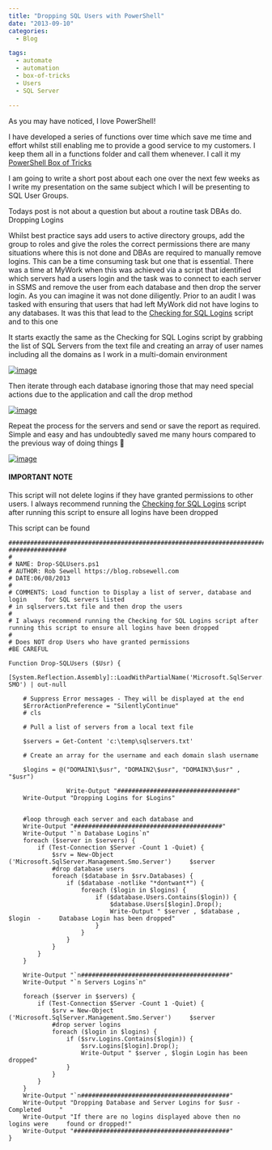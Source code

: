 ```yaml
---
title: "Dropping SQL Users with PowerShell"
date: "2013-09-10" 
categories:
  - Blog

tags:
  - automate
  - automation
  - box-of-tricks
  - Users
  - SQL Server

---
```

As you may have noticed, I love PowerShell!

I have developed a series of functions over time which save me time and effort whilst still enabling me to provide a good service to my customers. I keep them all in a functions folder and call them whenever. I call it my [PowerShell Box of Tricks](https://blog.robsewell.com/tags/#box-of-tricks)

I am going to write a short post about each one over the next few weeks as I write my presentation on the same subject which I will be presenting to SQL User Groups.

Todays post is not about a question but about a routine task DBAs do. Dropping Logins

Whilst best practice says add users to active directory groups, add the group to roles and give the roles the correct permissions there are many situations where this is not done and DBAs are required to manually remove logins. This can be a time consuming task but one that is essential. There was a time at MyWork when this was achieved via a script that identified which servers had a users login and the task was to connect to each server in SSMS and remove the user from each database and then drop the server login. As you can imagine it was not done diligently. Prior to an audit I was tasked with ensuring that users that had left MyWork did not have logins to any databases. It was this that lead to the [Checking for SQL Logins](https://blog.robsewell.com/checking-for-sql-server-logins-with-powershell/) script and to this one

It starts exactly the same as the Checking for SQL Logins script by grabbing the list of SQL Servers from the text file and creating an array of user names including all the domains as I work in a multi-domain environment

[![image](https://blog.robsewell.com/assets/uploads/2013/09/image51.png)](https://blog.robsewell.com/assets/uploads/2013/09/image51.png)

Then iterate through each database ignoring those that may need special actions due to the application and call the drop method

[![image](https://blog.robsewell.com/assets/uploads/2013/09/image52.png)](https://blog.robsewell.com/assets/uploads/2013/09/image52.png)

Repeat the process for the servers and send or save the report as required. Simple and easy and has undoubtedly saved me many hours compared to the previous way of doing things 🙂

[![image](https://blog.robsewell.com/assets/uploads/2013/09/image53.png)](https://blog.robsewell.com/assets/uploads/2013/09/image53.png)

#### IMPORTANT NOTE

This script will not delete logins if they have granted permissions to other users. I always recommend running the [Checking for SQL Logins](https://blog.robsewell.com/checking-for-sql-server-logins-with-powershell/) script after running this script to ensure all logins have been dropped

This script can be found


    #############################################################################    ################
    #
    # NAME: Drop-SQLUsers.ps1
    # AUTHOR: Rob Sewell https://blog.robsewell.com
    # DATE:06/08/2013
    #
    # COMMENTS: Load function to Display a list of server, database and login     for SQL servers listed 
    # in sqlservers.txt file and then drop the users
    #
    # I always recommend running the Checking for SQL Logins script after     running this script to ensure all logins have been dropped
    #
    # Does NOT drop Users who have granted permissions
    #BE CAREFUL
    
    Function Drop-SQLUsers ($Usr) {
        [System.Reflection.Assembly]::LoadWithPartialName('Microsoft.SqlServer.    SMO') | out-null
    
        # Suppress Error messages - They will be displayed at the end
        $ErrorActionPreference = "SilentlyContinue"
        # cls
    
        # Pull a list of servers from a local text file
    
        $servers = Get-Content 'c:\temp\sqlservers.txt'
    
        # Create an array for the username and each domain slash username
    
        $logins = @("DOMAIN1\$usr", "DOMAIN2\$usr", "DOMAIN3\$usr" , "$usr")
    
    				Write-Output "#################################"
        Write-Output "Dropping Logins for $Logins" 
    
    
        #loop through each server and each database and 
        Write-Output "#########################################"
        Write-Output "`n Database Logins`n"  
        foreach ($server in $servers) {      
            if (Test-Connection $Server -Count 1 -Quiet) {	
                $srv = New-Object ('Microsoft.SqlServer.Management.Smo.Server')     $server
                #drop database users
                foreach ($database in $srv.Databases) {
                    if ($database -notlike "*dontwant*") {
                        foreach ($login in $logins) {
                            if ($database.Users.Contains($login)) {
                                $database.Users[$login].Drop();
                                Write-Output " $server , $database , $login  -     Database Login has been dropped" 
                            }
                        }
                    }
                }
            }
        }
        
        Write-Output "`n#########################################"
        Write-Output "`n Servers Logins`n" 
          
        foreach ($server in $servers) {      	
            if (Test-Connection $Server -Count 1 -Quiet) {
                $srv = New-Object ('Microsoft.SqlServer.Management.Smo.Server')     $server
                #drop server logins
                foreach ($login in $logins) {
                    if ($srv.Logins.Contains($login)) { 
                        $srv.Logins[$login].Drop(); 
                        Write-Output " $server , $login Login has been dropped" 
                    }
                }
            }
        }
        Write-Output "`n#########################################"
        Write-Output "Dropping Database and Server Logins for $usr - Completed     "  
        Write-Output "If there are no logins displayed above then no logins were     found or dropped!"    
        Write-Output "###########################################" 
    }

